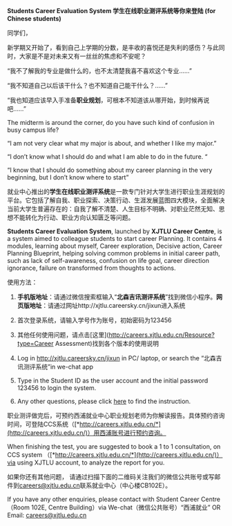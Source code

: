 **Students Career Evaluation System 学生在线职业测评系统等你来登陆 (****for Chinese students****)**



同学们，

新学期又开始了，看到自己上学期的分数，是丰收的喜悦还是失利的感伤？与此同时，大家是不是对未来又有一丝丝的焦虑和不安呢？

“我不了解我的专业是做什么的，也不太清楚我喜不喜欢这个专业……”

“我不知道自己以后该干什么？也不知道自己能干什么？……”

“我也知道应该早入手准备**职业规划**，可根本不知道该从哪开始，到时候再说吧……”

The midterm is around the corner, do you have such kind of confusion in busy campus life?

“I am not very clear what my major is about, and whether I like my major.”

“I don’t know what I should do and what I am able to do in the future. “

“I know that I should do something about my career planning in the very beginning, but I don’t know where to start”



就业中心推出的**学生在线职业测评系统**是一款专门针对大学生进行职业生涯规划的平台。它包括了解自我、职业探索、决策行动、生涯发展蓝图四大模块，全面解决当前大学生普遍存在的：自我了解不清楚、人生目标不明确、对职业茫然无知、思想不能转化为行动、职业方向认知匮乏等问题。

**Students Career Evaluation System**, launched by **XJTLU Career Centre**, is a system aimed to colleague students to start career Planning. It contains 4 modules, learning about myself, Career exploration, Decisive action, Career Planning Blueprint, helping solving common problems in initial career path, such as lack of self-awareness, confusion on life goal, career direction ignorance, failure on transformed from thoughts to actions.



使用方法：

1. **手机版地址**：请通过微信搜索框输入“**北森吉讯测评系统**”找到微信小程序。**网页版地址**：请通过网址http://xjtlu.careersky.cn/jixun进入系统
2. 首次登录系统，请输入学号作为账号，初始密码为123456
3. 其他任何使用问题，请点击[这里](http://careers.xjtlu.edu.cn/Resource?type=Career Assessment)找到各个版本的使用说明

1. Log in http://xjtlu.careersky.cn/jixun in PC/ laptop, or search the “北森吉讯测评系统”in we-chat app
2. Type in the Student ID as the user account and the initial password 123456 to login the system.
3. Any other questions, please click [here](http://careers.xjtlu.edu.cn/Resource/Home/Detail?ID=12) to find the instruction.

职业测评做完后，可预约西浦就业中心职业规划老师为你解读报告。具体预约咨询时间，可登陆CCS系统（[*http://careers.xjtlu.edu.cn/*](http://careers.xjtlu.edu.cn/)）用西浦账号进行预约咨询。

When finishing the test, you are suggested to book a 1 to 1 consultation, on CCS system （[*http://careers.xjtlu.edu.cn/*](http://careers.xjtlu.edu.cn/)）via using XJTLU account, to analyze the report for you.

如果你还有其他问题， 请通过扫描下面的二维码关注我们的微信公共账号或写邮件到[careers@xjtlu.edu.cn](mailto:careers@xjtlu.edu.cn)联系就业中心（中心楼CB102E）。

If you have any other enquiries, please contact with Student Career Centre （Room 102E, Centre Building）via We-chat（微信公共账号）“西浦就业” OR Email: [careers@xjtlu.edu.cn](mailto:careers@xjtlu.edu.cn)
